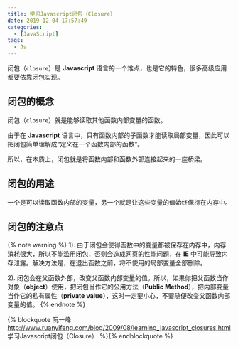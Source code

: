 ```yaml
---
title: 学习Javascript闭包（Closure）
date: 2019-12-04 17:57:49
categories:
  - [JavaScript]
tags:
  - Js
---
```


闭包（`closure`）是 **Javascript** 语言的一个难点，也是它的特色，很多高级应用都要依靠闭包实现。

<!--more-->

## 闭包的概念

闭包（`closure`）就是能够读取其他函数内部变量的函数。

由于在 **Javascript** 语言中，只有函数内部的子函数才能读取局部变量，因此可以把闭包简单理解成“定义在一个函数内部的函数”。

所以，在本质上，闭包就是将函数内部和函数外部连接起来的一座桥梁。

## 闭包的用途

一个是可以读取函数内部的变量，另一个就是让这些变量的值始终保持在内存中。

## 闭包的注意点

{% note warning %}
1). 由于闭包会使得函数中的变量都被保存在内存中，内存消耗很大，所以不能滥用闭包，否则会造成网页的性能问题，在 **IE** 中可能导致内存泄露。解决方法是，在退出函数之前，将不使用的局部变量全部删除。

2). 闭包会在父函数外部，改变父函数内部变量的值。所以，如果你把父函数当作对象（**object**）使用，把闭包当作它的公用方法（**Public Method**），把内部变量当作它的私有属性（**private value**），这时一定要小心，不要随便改变父函数内部变量的值。
{% endnote %}

{% blockquote
阮一峰
http://www.ruanyifeng.com/blog/2009/08/learning_javascript_closures.html
学习Javascript闭包（Closure）
%}{% endblockquote %}
